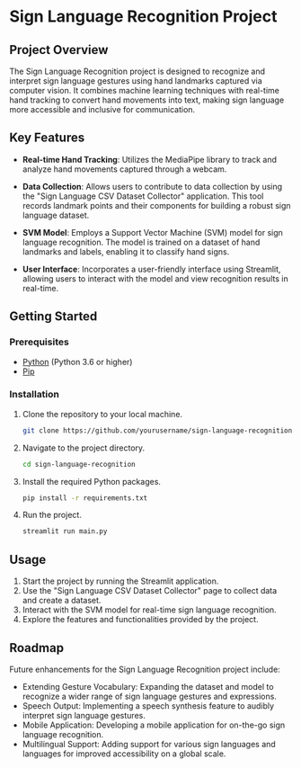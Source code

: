 # Sign Language Recognition Project

## Project Overview

The Sign Language Recognition project is designed to recognize and interpret sign language gestures using hand landmarks captured via computer vision. It combines machine learning techniques with real-time hand tracking to convert hand movements into text, making sign language more accessible and inclusive for communication.

## Key Features

- **Real-time Hand Tracking**: Utilizes the MediaPipe library to track and analyze hand movements captured through a webcam.

- **Data Collection**: Allows users to contribute to data collection by using the "Sign Language CSV Dataset Collector" application. This tool records landmark points and their components for building a robust sign language dataset.

- **SVM Model**: Employs a Support Vector Machine (SVM) model for sign language recognition. The model is trained on a dataset of hand landmarks and labels, enabling it to classify hand signs.

- **User Interface**: Incorporates a user-friendly interface using Streamlit, allowing users to interact with the model and view recognition results in real-time.

## Getting Started

### Prerequisites

- [Python](https://www.python.org/) (Python 3.6 or higher)
- [Pip](https://pip.pypa.io/en/stable/installation/)

### Installation

1. Clone the repository to your local machine.

   ```bash
   git clone https://github.com/yourusername/sign-language-recognition.git
   ```

2. Navigate to the project directory.

   ```bash
   cd sign-language-recognition
   ```

3. Install the required Python packages.

   ```bash
   pip install -r requirements.txt
   ```

4. Run the project.

   ```bash
   streamlit run main.py
   ```

## Usage

1. Start the project by running the Streamlit application.
2. Use the "Sign Language CSV Dataset Collector" page to collect data and create a dataset.
3. Interact with the SVM model for real-time sign language recognition.
4. Explore the features and functionalities provided by the project.

## Roadmap

Future enhancements for the Sign Language Recognition project include:

- Extending Gesture Vocabulary: Expanding the dataset and model to recognize a wider range of sign language gestures and expressions.
- Speech Output: Implementing a speech synthesis feature to audibly interpret sign language gestures.
- Mobile Application: Developing a mobile application for on-the-go sign language recognition.
- Multilingual Support: Adding support for various sign languages and languages for improved accessibility on a global scale.
